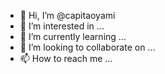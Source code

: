 - 👋 Hi, I’m @capitaoyami
- 👀 I’m interested in ...
- 🌱 I’m currently learning ...
- 💞️ I’m looking to collaborate on ...
- 📫 How to reach me ...

<!---
capitaoyami/capitaoyami is a ✨ special ✨ repository because its `README.md` (this file) appears on your GitHub profile.
You can click the Preview link to take a look at your changes.
--->
